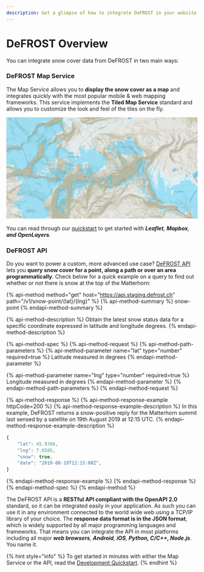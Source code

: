 ```yaml
---
description: Get a glimpse of how to integrate DeFROST in your website or mobile app.
---
```


# DeFROST Overview

You can integrate snow cover data from DeFROST in two main ways:

### DeFROST Map Service

The Map Service allows you to **display the snow cover as a map** and integrates quickly with the most popular mobile & web mapping frameworks. This service implements the **Tiled Map Service** standard and allows you to customize the look and feel of the tiles on the fly. 

![DeFROST Snow Cover layer displayed over a Mapbox base map](.gitbook/assets/image.png)

You can read through our [quickstart](introduction/defrost-api-and-map-service.md#step-3-display-the-snow-cover-map-layer) to get started with _**Leaflet**, **Mapbox**, **and OpenLayers**._

### DeFROST API

Do you want to power a custom, more advanced use case? [DeFROST API](https://staging.defrost.ch/api-docs) lets you **query snow cover for a point, along a path or over an area programmatically**. Check below for a quick example on a query to find out whether or not there is snow at the top of the Matterhorn:

{% api-method method="get" host="https://api.staging.defrost.ch" path="/v1/snow-point/{lat}/{lng}" %}
{% api-method-summary %}
snow-point
{% endapi-method-summary %}

{% api-method-description %}
Obtain the latest snow status data for a specific coordinate expressed in latitude and longitude degrees.
{% endapi-method-description %}

{% api-method-spec %}
{% api-method-request %}
{% api-method-path-parameters %}
{% api-method-parameter name="lat" type="number" required=true %}
Latitude measured in degrees
{% endapi-method-parameter %}

{% api-method-parameter name="lng" type="number" required=true %}
Longitude measured in degrees
{% endapi-method-parameter %}
{% endapi-method-path-parameters %}
{% endapi-method-request %}

{% api-method-response %}
{% api-method-response-example httpCode=200 %}
{% api-method-response-example-description %}
In this example, DeFROST returns a snow-positive reply for the Matterhorn summit last sensed by a satellite on 19th August 2019 at 12:15 UTC.
{% endapi-method-response-example-description %}

```javascript
{
    "lat": 45.9766,
    "lng": 7.6585, 
    "snow": true,
    "date": "2019-08-19T12:15:00Z",
}
```
{% endapi-method-response-example %}
{% endapi-method-response %}
{% endapi-method-spec %}
{% endapi-method %}

The DeFROST API is a **RESTful API compliant with the OpenAPI 2.0** standard, so it can be integrated easily in your application.  As such you can use it in any environment connected to the world wide web using a TCP/IP library of your choice.  The **response data format is in the JSON format**, which is widely supported by all major programming languages and frameworks. That means you can integrate the API in most platforms including all major _**web browsers**, **Android**, **iOS**, **Python, C/C++, Node.js**_. You name it. 

{% hint style="info" %}
To get started in minutes with either the Map Service or the API, read the [Development Quickstart](introduction/defrost-api-and-map-service.md).
{% endhint %}

